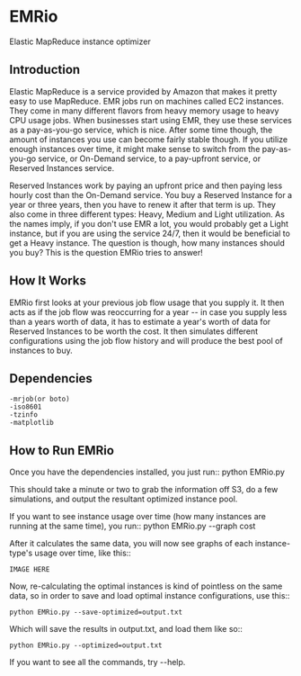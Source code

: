 EMRio
=====

Elastic MapReduce instance optimizer

Introduction
------------
Elastic MapReduce is a service provided by Amazon that makes it pretty easy to use MapReduce. EMR jobs run on machines called EC2 instances. They come in many different flavors from heavy memory usage to heavy CPU usage jobs. When businesses start using EMR, they use these services as a pay-as-you-go service, which is nice. After some time though, the amount of instances you use can become fairly stable though. If you utilize enough instances over time, it might make sense to switch from the pay-as-you-go service, or On-Demand service, to a pay-upfront service, or Reserved Instances service. 

Reserved Instances work by paying an upfront price and then paying less hourly cost than the On-Demand service. You buy a Reserved Instance for a year or three years, then you have to renew it after that term is up. They also come in three different types: Heavy, Medium and Light utilization. As the names imply, if you don't use EMR a lot, you would probably get a Light instance, but if you are using the service 24/7, then it would be beneficial to get a Heavy instance. The question is though, how many instances should you buy? This is the question EMRio tries to answer! 

How It Works
------------
EMRio first looks at your previous job flow usage that you supply it. It then acts as if the job flow was reoccurring for a year -- in case you supply less than a years worth of data, it has to estimate a year's worth of data for Reserved Instances to be worth the cost. It then simulates different configurations using the job flow history and will produce the best pool of instances to buy. 

Dependencies
------------
	-mrjob(or boto)
	-iso8601
	-tzinfo
	-matplotlib
How to Run EMRio
----------------
Once you have the dependencies installed, you just run::
	python EMRio.py

This should take a minute or two to grab the information off S3, do a few simulations, and output the resultant optimized instance pool. 

If you want to see instance usage over time (how many instances are running at the same time), you run::
	python EMRio.py --graph cost

After it calculates the same data, you will now see graphs of each instance-type's usage over time, like this::

	IMAGE HERE

Now, re-calculating the optimal instances is kind of pointless on the same data, so in order to save and load optimal instance configurations, use this::

	python EMRio.py --save-optimized=output.txt

Which will save the results in output.txt, and load them like so::

	python EMRio.py --optimized=output.txt

If you want to see all the commands, try --help.